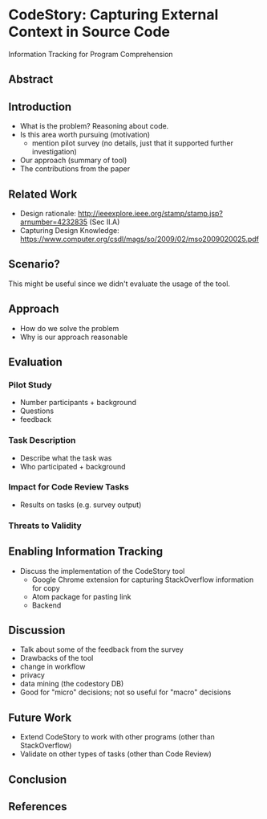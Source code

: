 <!-- META
Figures:
 1. Annotated code snippet
 2. Screenshot of CodeStory (from web page) + show original StackOverflow page
-->

# CodeStory: Capturing External Context in Source Code
Information Tracking for Program Comprehension
## Abstract
## Introduction
 - What is the problem? Reasoning about code.
 - Is this area worth pursuing (motivation)
   - mention pilot survey (no details, just that it supported further investigation)
 - Our approach (summary of tool)
 - The contributions from the paper

## Related Work
 - Design rationale: http://ieeexplore.ieee.org/stamp/stamp.jsp?arnumber=4232835 (Sec II.A)
 - Capturing Design Knowledge: https://www.computer.org/csdl/mags/so/2009/02/mso2009020025.pdf

## Scenario?
This might be useful since we didn't evaluate the usage of the tool.

## Approach
 - How do we solve the problem
 - Why is our approach reasonable  

## Evaluation
### Pilot Study
 - Number participants + background
 - Questions
 - feedback
### Task Description
 - Describe what the task was
 - Who participated + background

### Impact for Code Review Tasks
 - Results on tasks (e.g. survey output)

### Threats to Validity

<!-- Combine this with the Approach section -->
## Enabling Information Tracking
 - Discuss the implementation of the CodeStory tool
   - Google Chrome extension for capturing StackOverflow information for copy
   - Atom package for pasting link
   - Backend


## Discussion
 - Talk about some of the feedback from the survey
 - Drawbacks of the tool
 - change in workflow
 - privacy
 - data mining (the codestory DB)
 - Good for "micro" decisions; not so useful for "macro" decisions

## Future Work
 - Extend CodeStory to work with other programs (other than StackOverflow)
 - Validate on other types of tasks (other than Code Review)

## Conclusion

## References
